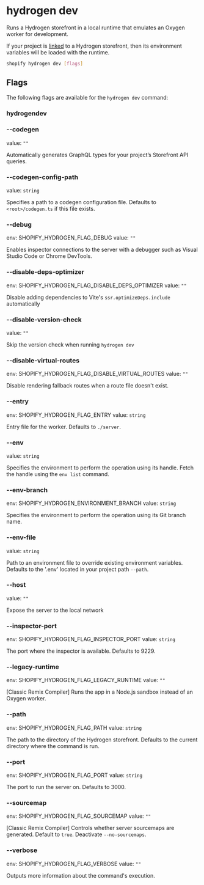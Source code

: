# hydrogen dev

Runs a Hydrogen storefront in a local runtime that emulates an Oxygen worker for development.

  If your project is [linked](https://shopify.dev/docs/api/shopify-cli/hydrogen/hydrogen-link) to a Hydrogen storefront, then its environment variables will be loaded with the runtime.

```bash
shopify hydrogen dev [flags]
```

## Flags

The following flags are available for the `hydrogen dev` command:

### hydrogendev

### --codegen

value: `""`

Automatically generates GraphQL types for your project’s Storefront API queries.

### --codegen-config-path <value>

value: `string`

Specifies a path to a codegen configuration file. Defaults to `<root>/codegen.ts` if this file exists.

### --debug

env: SHOPIFY_HYDROGEN_FLAG_DEBUG
value: `""`

Enables inspector connections to the server with a debugger such as Visual Studio Code or Chrome DevTools.

### --disable-deps-optimizer

env: SHOPIFY_HYDROGEN_FLAG_DISABLE_DEPS_OPTIMIZER
value: `""`

Disable adding dependencies to Vite's `ssr.optimizeDeps.include` automatically

### --disable-version-check

value: `""`

Skip the version check when running `hydrogen dev`

### --disable-virtual-routes

env: SHOPIFY_HYDROGEN_FLAG_DISABLE_VIRTUAL_ROUTES
value: `""`

Disable rendering fallback routes when a route file doesn't exist.

### --entry <value>

env: SHOPIFY_HYDROGEN_FLAG_ENTRY
value: `string`

Entry file for the worker. Defaults to `./server`.

### --env <value>

value: `string`

Specifies the environment to perform the operation using its handle. Fetch the handle using the `env list` command.

### --env-branch <value>

env: SHOPIFY_HYDROGEN_ENVIRONMENT_BRANCH
value: `string`

Specifies the environment to perform the operation using its Git branch name.

### --env-file <value>

value: `string`

Path to an environment file to override existing environment variables. Defaults to the '.env' located in your project path `--path`.

### --host

value: `""`

Expose the server to the local network

### --inspector-port <value>

env: SHOPIFY_HYDROGEN_FLAG_INSPECTOR_PORT
value: `string`

The port where the inspector is available. Defaults to 9229.

### --legacy-runtime

env: SHOPIFY_HYDROGEN_FLAG_LEGACY_RUNTIME
value: `""`

[Classic Remix Compiler] Runs the app in a Node.js sandbox instead of an Oxygen worker.

### --path <value>

env: SHOPIFY_HYDROGEN_FLAG_PATH
value: `string`

The path to the directory of the Hydrogen storefront. Defaults to the current directory where the command is run.

### --port <value>

env: SHOPIFY_HYDROGEN_FLAG_PORT
value: `string`

The port to run the server on. Defaults to 3000.

### --sourcemap

env: SHOPIFY_HYDROGEN_FLAG_SOURCEMAP
value: `""`

[Classic Remix Compiler] Controls whether server sourcemaps are generated. Default to `true`. Deactivate `--no-sourcemaps`.

### --verbose

env: SHOPIFY_HYDROGEN_FLAG_VERBOSE
value: `""`

Outputs more information about the command's execution.

